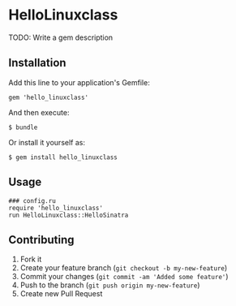 # HelloLinuxclass

TODO: Write a gem description

## Installation

Add this line to your application's Gemfile:

    gem 'hello_linuxclass'

And then execute:

    $ bundle

Or install it yourself as:

    $ gem install hello_linuxclass

## Usage

    ### config.ru
    require 'hello_linuxclass'
    run HelloLinuxclass::HelloSinatra

## Contributing

1. Fork it
2. Create your feature branch (`git checkout -b my-new-feature`)
3. Commit your changes (`git commit -am 'Added some feature'`)
4. Push to the branch (`git push origin my-new-feature`)
5. Create new Pull Request
